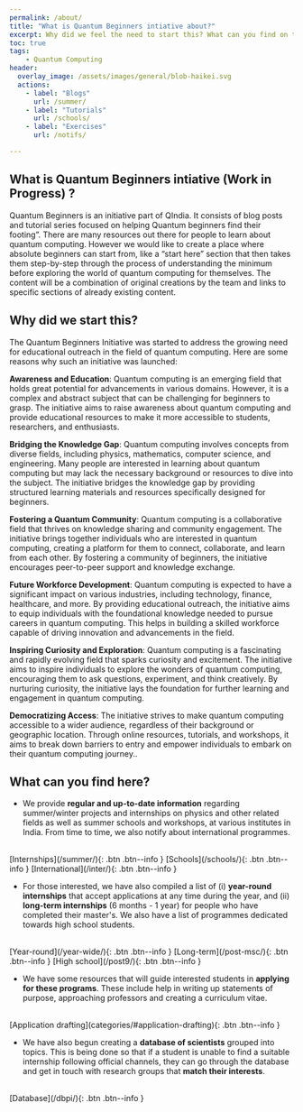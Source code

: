 ```yaml
---
permalink: /about/
title: "What is Quantum Beginners intiative about?"  
excerpt: Why did we feel the need to start this? What can you find on this website?
toc: true
tags:
    - Quantum Computing 
header:
  overlay_image: /assets/images/general/blob-haikei.svg
  actions:
    - label: "Blogs"
      url: /summer/
    - label: "Tutorials"
      url: /schools/
    - label: "Exercises"
      url: /notifs/

---
```


## What is Quantum Beginners intiative (Work in Progress) ?

Quantum Beginners is an initiative part of QIndia. It consists of blog posts and tutorial series focused on helping Quantum beginners find their footing”. There are many resources out there for people to learn about quantum computing. However we would like to create a place where absolute beginners can start from, like a “start here” section that then takes them step-by-step through the process of understanding the minimum before exploring the world of quantum computing for themselves. The content will be a combination of original creations by the team and links to specific sections of already existing content.

## Why did we start this?

The Quantum Beginners Initiative was started to address the growing need for educational outreach in the field of quantum computing. Here are some reasons why such an initiative was launched:

**Awareness and Education**: Quantum computing is an emerging field that holds great potential for advancements in various domains. However, it is a complex and abstract subject that can be challenging for beginners to grasp. The initiative aims to raise awareness about quantum computing and provide educational resources to make it more accessible to students, researchers, and enthusiasts.

**Bridging the Knowledge Gap**: Quantum computing involves concepts from diverse fields, including physics, mathematics, computer science, and engineering. Many people are interested in learning about quantum computing but may lack the necessary background or resources to dive into the subject. The initiative bridges the knowledge gap by providing structured learning materials and resources specifically designed for beginners.

**Fostering a Quantum Community**: Quantum computing is a collaborative field that thrives on knowledge sharing and community engagement. The initiative brings together individuals who are interested in quantum computing, creating a platform for them to connect, collaborate, and learn from each other. By fostering a community of beginners, the initiative encourages peer-to-peer support and knowledge exchange.

**Future Workforce Development**: Quantum computing is expected to have a significant impact on various industries, including technology, finance, healthcare, and more. By providing educational outreach, the initiative aims to equip individuals with the foundational knowledge needed to pursue careers in quantum computing. This helps in building a skilled workforce capable of driving innovation and advancements in the field.

**Inspiring Curiosity and Exploration**: Quantum computing is a fascinating and rapidly evolving field that sparks curiosity and excitement. The initiative aims to inspire individuals to explore the wonders of quantum computing, encouraging them to ask questions, experiment, and think creatively. By nurturing curiosity, the initiative lays the foundation for further learning and engagement in quantum computing.

**Democratizing Access**: The initiative strives to make quantum computing accessible to a wider audience, regardless of their background or geographic location. Through online resources, tutorials, and workshops, it aims to break down barriers to entry and empower individuals to embark on their quantum computing journey..

## What can you find here?

- We provide **regular and up-to-date information** regarding summer/winter projects and internships on physics and other related fields as well as summer schools and workshops, at various institutes in India. From time to time, we also notify about international programmes.
<br>
[Internships](/summer/){: .btn .btn--info }
[Schools](/schools/){: .btn .btn--info }
[International](/inter/){: .btn .btn--info }

- For those interested, we have also compiled a list of (i) **year-round internships** that accept applications at any time during the year, and (ii) **long-term internships** (6 months - 1 year) for people who have completed their master's. We also have a list of programmes dedicated towards high school students.
<br>
[Year-round](/year-wide/){: .btn .btn--info }
[Long-term](/post-msc/){: .btn .btn--info }
[High school](/post9/){: .btn .btn--info }

- We have some resources that will guide interested students in **applying for these programs**. These include help in writing up statements of purpose, approaching professors and creating a curriculum vitae.
<br>
[Application drafting](categories/#application-drafting){: .btn .btn--info }

- We have also begun creating a **database of scientists** grouped into topics. This is being done so that if a student is unable to find a suitable internship following official channels, they can go through the database and get in touch with research groups that **match their interests**.
<br>
[Database](/dbpi/){: .btn .btn--info }
